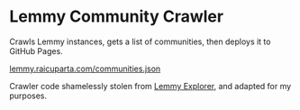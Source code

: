 # Lemmy Community Crawler

Crawls Lemmy instances, gets a list of communities, then deploys it to GitHub Pages.

[lemmy.raicuparta.com/communities.json](https://lemmy.raicuparta.com/communities.json)

Crawler code shamelessly stolen from [Lemmy Explorer](https://github.com/tgxn/lemmy-explorer), and adapted for my purposes.
